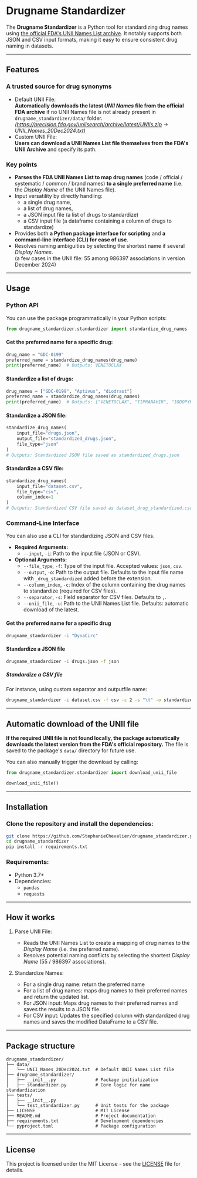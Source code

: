 # Drugname Standardizer

The **Drugname Standardizer** is a Python tool for standardizing drug names using [the official FDA's UNII Names List archive](https://precision.fda.gov/uniisearch/archive). It notably supports both JSON and CSV input formats, making it easy to ensure consistent drug naming in datasets.

---

## Features

### A trusted source for drug synonyms
- Default UNII File:  
**Automatically downloads the latest *UNII Names* file from the official FDA archive** if no UNII Names file is not already present in `drugname_standardizer/data/` folder.  
*(https://precision.fda.gov/uniisearch/archive/latest/UNIIs.zip &rarr; UNII_Names_20Dec2024.txt)*
- Custom UNII File:  
**Users can download a UNII Names List file themselves from the FDA's UNII Archive** and specify its path.

### Key points
- **Parses the FDA UNII Names List to map drug names** (code / official / systematic / common / brand names) **to a single preferred name** (i.e. the *Display Name* of the UNII Names file).
- Input versatility by directly handling:
   - a single drug name,
   - a list of drug names,
   - a JSON input file (a list of drugs to standardize)
   - a CSV input file (a dataframe containing a column of drugs to standardize)
- Provides both **a Python package interface for scripting** and **a command-line interface (CLI) for ease of use**.
- Resolves naming ambiguities by selecting the shortest name if several *Display Names*.  
(a few cases in the UNII file: 55 among 986397 associations in version December 2024)


---

## Usage

### Python API

You can use the package programmatically in your Python scripts:

```python
from drugname_standardizer.standardizer import standardize_drug_names
```

#### Get the preferred name for a specific drug:
```python
drug_name = "GDC-0199"
preferred_name = standardize_drug_names(drug_name)
print(preferred_name)  # Outputs: VENETOCLAX
```

#### Standardize a list of drugs:
```python
drug_names = ["GDC-0199", "Aptivus", "diodrast"]
preferred_name = standardize_drug_names(drug_names)
print(preferred_name)  # Outputs: ["VENETOCLAX", "TIPRANAVIR", "IODOPYRACET"]
```

#### Standardize a JSON file:
```python
standardize_drug_names(
    input_file="drugs.json",
    output_file="standardized_drugs.json",
    file_type="json"
)
# Outputs: Standardized JSON file saved as standardized_drugs.json
```

#### Standardize a CSV file:
```python
standardize_drug_names(
    input_file="dataset.csv",
    file_type="csv",
    column_index=1
)
# Outputs: Standardized CSV file saved as dataset_drug_standardized.csv
```

### Command-Line Interface

You can also use a CLI for standardizing JSON and CSV files.

* **Required Arguments:**
    - `--input`, `-i`: Path to the input file (JSON or CSV).
* **Optional Arguments:**
  - `--file_type`, `-f`: Type of the input file. Accepted values: `json`, `csv`.
  - `--output`, `-o`: Path to the output file. Defaults to the input file name with `_drug_standardized` added before the extension.
  - `--column_index`, `-c`: Index of the column containing the drug names to standardize (required for CSV files).
  - `--separator`, `-s`: Field separator for CSV files. Defaults to `,`.
  - `--unii_file`, `-u`: Path to the UNII Names List file. Defaults: automatic download of the latest.

#### Get the preferred name for a specific drug
```bash
drugname_standardizer -i "DynaCirc"
```

#### Standardize a JSON file
```bash
drugname_standardizer -i drugs.json -f json
```

##### Standardize a CSV file
For instance, using custom separator and outputfile name:
```bash
drugname_standardizer -i dataset.csv -f csv -c 2 -s "\t" -o standardized_dataset.csv
```

---

## Automatic download of the UNII file

**If the required UNII file is not found locally, the package automatically downloads the latest version from the FDA's official repository.** The file is saved to the package's `data/` directory for future use.

You can also manually trigger the download by calling:

```python
from drugname_standardizer.standardizer import download_unii_file

download_unii_file()
```

---

## Installation

### Clone the repository and install the dependencies:

```bash
git clone https://github.com/StephanieChevalier/drugname_standardizer.git
cd drugname_standardizer
pip install -r requirements.txt
```
<!--
### Install the package via `pip`:

```bash
pip install drugname_standardizer
```
-->

### Requirements:

- Python 3.7+
- Dependencies:
  - `pandas`
  - `requests`

---

## How it works

1. Parse UNII File:
    - Reads the UNII Names List to create a mapping of drug names to the *Display Name* (i.e. the preferred name).
    - Resolves potential naming conflicts by selecting the shortest *Display Name* (55 / 986397 associations).

2. Standardize Names:
    - For a single drug name: return the preferred name
    - For a list of drug names: maps drug names to their preferred names and return the updated list.
    - For JSON input: Maps drug names to their preferred names and saves the results to a JSON file.
    - For CSV input: Updates the specified column with standardized drug names and saves the modified DataFrame to a CSV file.

---

## Package structure
```
drugname_standardizer/
├── data/
│   └── UNII_Names_20Dec2024.txt  # Default UNII Names List file
├── drugname_standardizer/
│   ├── __init__.py               # Package initialization
│   ├── standardizer.py           # Core logic for name standardization
├── tests/
│   ├── __init__.py               
│   └── test_standardizer.py      # Unit tests for the package
├── LICENSE                       # MIT License
├── README.md                     # Project documentation
├── requirements.txt              # Development dependencies
└── pyproject.toml                # Package configuration
```

---

## License

This project is licensed under the MIT License - see the [LICENSE](LICENSE) file for details.
